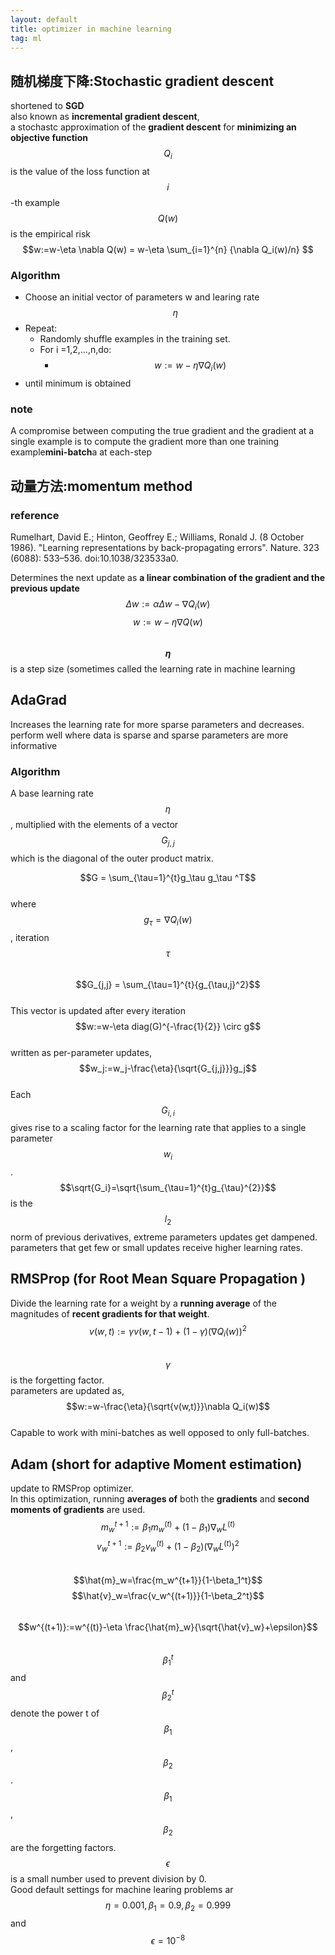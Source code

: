 ```yaml
---
layout: default
title: optimizer in machine learning 
tag: ml 
---
```

## 随机梯度下降:**Stochastic gradient descent**
shortened to **SGD**  
also known as **incremental gradient descent**,  
a stochastc approximation of the **gradient descent**
for **minimizing an objective function**  
$$Q_i$$ is the value of the loss function at $$i$$-th example  
$$Q(w)$$ is the empirical risk  
$$w:=w-\eta \nabla Q(w) = w-\eta \sum_{i=1}^{n} {\nabla Q_i(w)/n} $$

### Algorithm
	    
* Choose an initial vector of parameters w and learing rate $$\eta$$  
* Repeat:  
	* Randomly shuffle examples in the training set.
	* For i =1,2,...,n,do:
		* $$w:=w-\eta \nabla Q_i(w)  $$
* until minimum is obtained

	    
### note
A compromise between computing the true gradient and the gradient at a single example is to compute the gradient more than one training example**mini-batch**a at each-step  

## 动量方法:momentum method
### reference
> 
 Rumelhart, David E.; Hinton, Geoffrey E.; Williams, Ronald J. (8 October 1986). "Learning representations by back-propagating errors". Nature. 323 (6088): 533–536. doi:10.1038/323533a0.

Determines the next update as **a linear combination of the gradient and the previous update**  
$$\Delta w :=\alpha\Delta w - \nabla Q_i(w)$$ 
$$w:=w-\eta \nabla Q(w)$$  
**$$\eta$$** is a step size (sometimes called the learning rate in machine learning

## AdaGrad

Increases the learning rate for more sparse parameters and decreases.  
perform well where data is sparse and sparse parameters are more informative  
###  Algorithm
A base learning rate $$\eta$$, multiplied with the elements of a vector $${G_{j,j}}$$ which is the diagonal of the outer product matrix.    

$$G = \sum_{\tau=1}^{t}g_\tau g_\tau ^T$$  
where $$g_\tau = \nabla Q_i(w)$$, iteration $$\tau$$  
$$G_{j,j} = \sum_{\tau=1}^{t}{g_{\tau,j}^2}$$    
This vector is updated after every iteration
$$w:=w-\eta diag(G)^{-\frac{1}{2}} \circ g$$  
written as per-parameter updates,  
$$w_j:=w_j-\frac{\eta}{\sqrt{G_{j,j}}}g_j$$  
Each $$G_{i,i}$$ gives rise to a scaling factor for the learning rate that applies to a single parameter $$w_i$$.  
$$\sqrt{G_i}=\sqrt{\sum_{\tau=1}^{t}g_{\tau}^{2}}$$ is the $$l_2$$ norm of previous derivatives, extreme parameters updates get dampened.    
parameters that get few or small updates receive higher learning rates.  
## RMSProp  (for Root Mean Square Propagation  )

Divide the learning rate for a weight by a **running average** of the magnitudes of **recent gradients for that weight**.  
$$v(w,t):=\gamma v(w,t-1)+(1-\gamma)(\nabla Q_i(w))^2$$  
$$\gamma$$ is the forgetting factor.  
parameters are updated as,  
$$w:=w-\frac{\eta}{\sqrt{v(w,t)}}\nabla Q_i(w)$$  
Capable to work with mini-batches as well opposed to only full-batches.  
## Adam  (short for adaptive Moment estimation)  
update to RMSProp optimizer.   
In this optimization, running **averages of** both the **gradients** and **second moments of gradients** are used.   
$$m_w^{t+1}:=\beta_1m_w^{(t)}+(1-\beta _1)\nabla _wL^{(t)}$$
$$v_w^{t+1}:=\beta_2v_w^{(t)}+(1-\beta _2)(\nabla _wL^{(t)})^2$$  
$$\hat{m}_w=\frac{m_w^{t+1}}{1-\beta_1^t}$$
$$\hat{v}_w=\frac{v_w^{(t+1)}}{1-\beta_2^t}$$  
$$w^{(t+1)}:=w^{(t)}-\eta \frac{\hat{m}_w}{\sqrt{\hat{v}_w}+\epsilon}$$  
$$\beta_1^t$$ and $$\beta_2^t$$  denote the power t of  $$\beta_1$$,$$\beta_2$$.  
$$\beta_1$$,$$\beta_2$$ are the forgetting factors.  
$$\epsilon$$ is a small number used to prevent division by 0.  
Good default settings for machine learing problems ar  
$$\eta = 0.001,\beta_1=0.9,\beta_2=0.999$$ and $$\epsilon=10^{-8}$$


